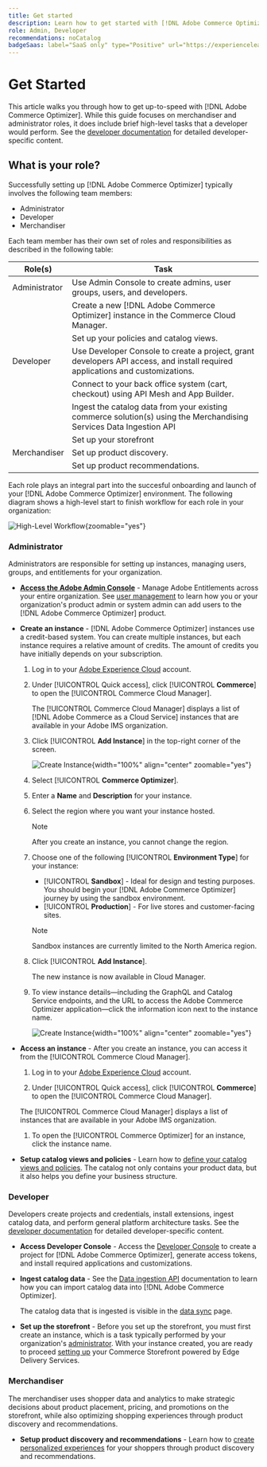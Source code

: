 ```yaml
---
title: Get started
description: Learn how to get started with [!DNL Adobe Commerce Optimizer].
role: Admin, Developer
recommendations: noCatalog
badgeSaas: label="SaaS only" type="Positive" url="https://experienceleague.adobe.com/en/docs/commerce/user-guides/product-solutions" tooltip="Applies to Adobe Commerce as a Cloud Service and Adobe Commerce Optimizer projects only (Adobe-managed SaaS infrastructure)."
---
```

# Get Started

This article walks you through how to get up-to-speed with [!DNL Adobe Commerce Optimizer]. While this guide focuses on merchandiser and administrator roles, it does include brief high-level tasks that a developer would perform. See the [developer documentation](https://developer-stage.adobe.com/commerce/services/composable-catalog/) for detailed developer-specific content.

## What is your role?

Successfully setting up [!DNL Adobe Commerce Optimizer] typically involves the following team members:

- Administrator
- Developer
- Merchandiser

Each team member has their own set of roles and responsibilities as described in the following table:

|Role(s)|Task|
|---|---|
|Administrator|Use Admin Console to create admins, user groups, users, and developers​.|
||Create a new [!DNL Adobe Commerce Optimizer] instance in the Commerce Cloud Manager.​|
||Set up your policies and catalog views.|
|Developer|Use Developer Console to create a project, grant developers API access, and install required applications and customizations.|
||Connect to your back office system (cart, checkout) using API Mesh and App Builder​.|
||Ingest the catalog data from your existing commerce solution(s) using the Merchandising Services Data Ingestion API​|
||Set up your storefront|
|Merchandiser|Set up product discovery​.|
||Set up product recommendations.|

Each role plays an integral part into the succesful onboarding and launch of your [!DNL Adobe Commerce Optimizer] environment. The following diagram shows a high-level start to finish workflow for each role in your organization:

![High-Level Workflow](./assets/high-level-workflow.png){zoomable="yes"}

### Administrator

Administrators are responsible for setting up instances, managing users, groups, and entitlements for your organization.

- **[Access the Adobe Admin Console](https://helpx.adobe.com/enterprise/admin-guide.html)** -  Manage Adobe Entitlements across your entire organization. See [user management](./user-management.md) to learn how you or your organization's product admin or system admin can add users to the [!DNL Adobe Commerce Optimizer] product.

- **Create an instance** - [!DNL Adobe Commerce Optimizer] instances use a credit-based system. You can create multiple instances, but each instance requires a relative amount of credits. The amount of credits you have initially depends on your subscription.

    1. Log in to your [Adobe Experience Cloud](https://experience.adobe.com/) account.

    1. Under [!UICONTROL Quick access], click [!UICONTROL **Commerce**] to open the [!UICONTROL Commerce Cloud Manager].

       The [!UICONTROL Commerce Cloud Manager] displays a list of [!DNL Adobe Commerce as a Cloud Service] instances that are available in your Adobe IMS organization.

    1. Click [!UICONTROL **Add Instance**] in the top-right corner of the screen.

       ![Create Instance](./assets/create-aco-instance.png){width="100%" align="center" zoomable="yes"}

    1. Select [!UICONTROL **Commerce Optimizer**].

    1. Enter a **Name** and **Description** for your instance.

    1. Select the region where you want your instance hosted.

       >[!NOTE]
       >
       >After you create an instance, you cannot change the region.

    1. Choose one of the following [!UICONTROL **Environment Type**] for your instance:

       - [!UICONTROL **Sandbox**] - Ideal for design and testing purposes. You should begin your [!DNL Adobe Commerce Optimizer] journey by using the sandbox environment.
       - [!UICONTROL **Production**] - For live stores and customer-facing sites.

       >[!NOTE]
       >
       >Sandbox instances are currently limited to the North America region.

    1. Click [!UICONTROL **Add Instance**].

       The new instance is now available in Cloud Manager.

    1. To view instance details—including the GraphQL and Catalog Service endpoints, and the URL to access the Adobe Commerce Optimizer application—click the information icon next to the instance name.

       ![Create Instance](./assets/aco-instance-details.png){width="100%" align="center" zoomable="yes"}

- **Access an instance** - After you create an instance, you can access it from the [!UICONTROL Commerce Cloud Manager].

    1. Log in to your [Adobe Experience Cloud](https://experience.adobe.com/) account.

    1. Under [!UICONTROL Quick access], click [!UICONTROL **Commerce**] to open the [!UICONTROL Commerce Cloud Manager].

    The [!UICONTROL Commerce Cloud Manager] displays a list of instances that are available in your Adobe IMS organization.

    1. To open the [!UICONTROL Commerce Optimizer] for an instance, click the instance name.

- **Setup catalog views and policies** - Learn how to [define your catalog views and policies](./setup/catalog-view.md). The catalog not only contains your product data, but it also helps you define your business structure.

### Developer

Developers create projects and credentials, install extensions, ingest catalog data, and perform general platform architecture tasks. See the [developer documentation](https://developer-stage.adobe.com/commerce/services/composable-catalog/) for detailed developer-specific content.

- **Access Developer Console** - Access the [Developer Console](https://developer.adobe.com/developer-console/docs/guides/getting-started) to create a project for [!DNL Adobe Commerce Optimizer], generate access tokens, and install required applications and customizations.

- **Ingest catalog data** - See the [Data ingestion API](https://developer-stage.adobe.com/commerce/services/composable-catalog/data-ingestion/using-the-api/) documentation to learn how you can import catalog data into [!DNL Adobe Commerce Optimizer].

    The catalog data that is ingested is visible in the [data sync](./setup/data-sync.md) page.

- **Set up the storefront** - Before you set up the storefront, you must first create an instance, which is a task typically performed by your organization's [administrator](#administrator). With your instance created, you are ready to proceed [setting up](./storefront.md) your Commerce Storefront powered by Edge Delivery Services.

### Merchandiser

The merchandiser uses shopper data and analytics to make strategic decisions about product placement, pricing, and promotions on the storefront, while also optimizing shopping experiences through product discovery and recommendations.

- **Setup product discovery and recommendations** - Learn how to [create personalized experiences](./merchandising/overview.md) for your shoppers through product discovery and recommendations.
